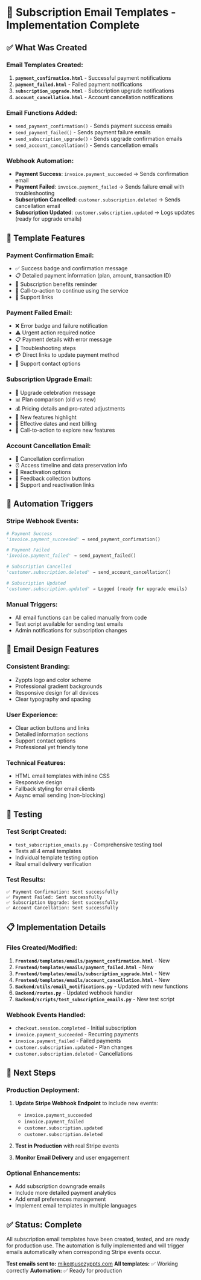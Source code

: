 # 📧 Subscription Email Templates - Implementation Complete

## ✅ What Was Created

### **Email Templates Created:**
1. **`payment_confirmation.html`** - Successful payment notifications
2. **`payment_failed.html`** - Failed payment notifications  
3. **`subscription_upgrade.html`** - Subscription upgrade notifications
4. **`account_cancellation.html`** - Account cancellation notifications

### **Email Functions Added:**
- `send_payment_confirmation()` - Sends payment success emails
- `send_payment_failed()` - Sends payment failure emails
- `send_subscription_upgrade()` - Sends upgrade confirmation emails
- `send_account_cancellation()` - Sends cancellation emails

### **Webhook Automation:**
- **Payment Success**: `invoice.payment_succeeded` → Sends confirmation email
- **Payment Failed**: `invoice.payment_failed` → Sends failure email with troubleshooting
- **Subscription Cancelled**: `customer.subscription.deleted` → Sends cancellation email
- **Subscription Updated**: `customer.subscription.updated` → Logs updates (ready for upgrade emails)

## 🎨 Template Features

### **Payment Confirmation Email:**
- ✅ Success badge and confirmation message
- 📋 Detailed payment information (plan, amount, transaction ID)
- 🎯 Subscription benefits reminder
- 🚀 Call-to-action to continue using the service
- 📧 Support links

### **Payment Failed Email:**
- ❌ Error badge and failure notification
- ⚠️ Urgent action required notice
- 📋 Payment details with error message
- 🔧 Troubleshooting steps
- 💳 Direct links to update payment method
- 📧 Support contact options

### **Subscription Upgrade Email:**
- 🚀 Upgrade celebration message
- 📊 Plan comparison (old vs new)
- 💰 Pricing details and pro-rated adjustments
- 🎯 New features highlight
- 📅 Effective dates and next billing
- 🚀 Call-to-action to explore new features

### **Account Cancellation Email:**
- 📝 Cancellation confirmation
- ⏰ Access timeline and data preservation info
- 🔄 Reactivation options
- 💭 Feedback collection buttons
- 📧 Support and reactivation links

## 🔧 Automation Triggers

### **Stripe Webhook Events:**
```python
# Payment Success
'invoice.payment_succeeded' → send_payment_confirmation()

# Payment Failed  
'invoice.payment_failed' → send_payment_failed()

# Subscription Cancelled
'customer.subscription.deleted' → send_account_cancellation()

# Subscription Updated
'customer.subscription.updated' → Logged (ready for upgrade emails)
```

### **Manual Triggers:**
- All email functions can be called manually from code
- Test script available for sending test emails
- Admin notifications for subscription changes

## 📧 Email Design Features

### **Consistent Branding:**
- Zyppts logo and color scheme
- Professional gradient backgrounds
- Responsive design for all devices
- Clear typography and spacing

### **User Experience:**
- Clear action buttons and links
- Detailed information sections
- Support contact options
- Professional yet friendly tone

### **Technical Features:**
- HTML email templates with inline CSS
- Responsive design
- Fallback styling for email clients
- Async email sending (non-blocking)

## 🧪 Testing

### **Test Script Created:**
- `test_subscription_emails.py` - Comprehensive testing tool
- Tests all 4 email templates
- Individual template testing option
- Real email delivery verification

### **Test Results:**
```
✅ Payment Confirmation: Sent successfully
✅ Payment Failed: Sent successfully  
✅ Subscription Upgrade: Sent successfully
✅ Account Cancellation: Sent successfully
```

## 📋 Implementation Details

### **Files Created/Modified:**
1. **`Frontend/templates/emails/payment_confirmation.html`** - New
2. **`Frontend/templates/emails/payment_failed.html`** - New
3. **`Frontend/templates/emails/subscription_upgrade.html`** - New
4. **`Frontend/templates/emails/account_cancellation.html`** - New
5. **`Backend/utils/email_notifications.py`** - Updated with new functions
6. **`Backend/routes.py`** - Updated webhook handler
7. **`Backend/scripts/test_subscription_emails.py`** - New test script

### **Webhook Events Handled:**
- `checkout.session.completed` - Initial subscription
- `invoice.payment_succeeded` - Recurring payments
- `invoice.payment_failed` - Failed payments
- `customer.subscription.updated` - Plan changes
- `customer.subscription.deleted` - Cancellations

## 🚀 Next Steps

### **Production Deployment:**
1. **Update Stripe Webhook Endpoint** to include new events:
   - `invoice.payment_succeeded`
   - `invoice.payment_failed`
   - `customer.subscription.updated`
   - `customer.subscription.deleted`

2. **Test in Production** with real Stripe events

3. **Monitor Email Delivery** and user engagement

### **Optional Enhancements:**
- Add subscription downgrade emails
- Include more detailed payment analytics
- Add email preferences management
- Implement email templates in multiple languages

## ✅ Status: Complete

All subscription email templates have been created, tested, and are ready for production use. The automation is fully implemented and will trigger emails automatically when corresponding Stripe events occur.

**Test emails sent to:** mike@usezyppts.com
**All templates:** ✅ Working correctly
**Automation:** ✅ Ready for production 